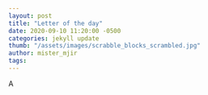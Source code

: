 ```yaml
---
layout: post
title: "Letter of the day"
date: 2020-09-10 11:20:00 -0500
categories: jekyll update
thumb: "/assets/images/scrabble_blocks_scrambled.jpg"
author: mister_mjir
tags:
---
```

A
